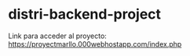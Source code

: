 # distri-backend-project
Link para acceder al proyecto: 
https://proyectmarllo.000webhostapp.com/index.php
